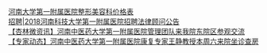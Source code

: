   
[河南大学第一附属医院整形美容科价格表](http://www.dianyue.me/archives/966/2am1beaikhm6skfc/)  
[招聘|2018河南科技大学第一附属医院招聘法律顾问公告](http://www.dianyue.me/archives/572/tdix58392hdtydub/)  
[【杏林微资讯】河南中医药大学第一附属医院管理团队来我院东院区参观交流](http://www.dianyue.me/archives/361/xevyqdrai8r2pks6/)  
[【专家动态】河南中医药大学第一附属医院康复专家王静教授本周六来院坐诊查房](http://www.dianyue.me/archives/210/9y5ejoz35nbvubtx/)